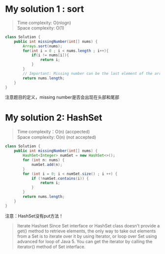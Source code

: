 # My solution 1 : sort
> Time complexity: O(nlogn) <not accepted> <br> Space complexity: O(1)
``` Java
class Solution {
    public int missingNumber(int[] nums) {
        Arrays.sort(nums);
        for(int i = 0 ; i < nums.length ; i++){
            if(i != nums[i]){
                return i;
            }
        }
        // Important: Missing number can be the last element of the array
        return nums.length;
    }
}
```
注意题目的定义，missing number是否会出现在头部和尾部                                       
# My solution 2: HashSet
> Time complexity：O(n) (accpected) <br> Space complexity: O(n) (not accepted)
```Java
class Solution {
    public int missingNumber(int[] nums) {
        HashSet<Integer> numSet = new HashSet<>();
        for (int n: nums) {
            numSet.add(n);
        }
        for (int i = 0; i < numSet.size() ; i ++) {
            if (!numSet.contains(i)) {
                return i;
            }
        }
        return nums.length;
    }
}
```
注意：HashSet没有put方法！
> Iterate Hashset
Since Set interface or HashSet class doesn't provide a get() method to retrieve elements, the only way to take out elements from a Set is to iterate over it by using Iterator, or loop over Set using advanced for loop of Java 5. You can get the iterator by calling the iterator() method of Set interface.
